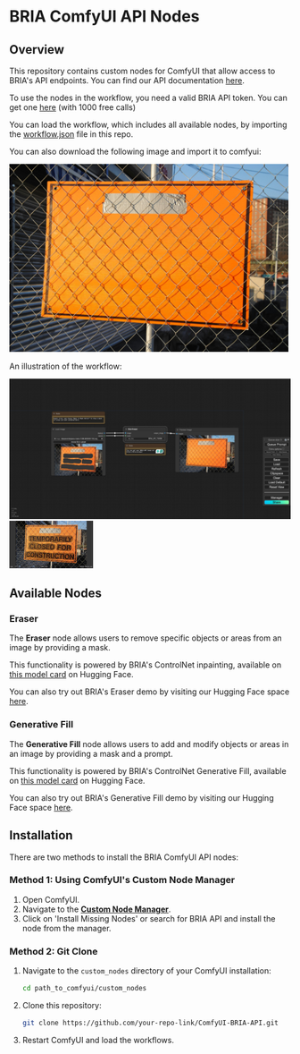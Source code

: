 # BRIA ComfyUI API Nodes

## Overview
This repository contains custom nodes for ComfyUI that allow access to BRIA's API endpoints. You can find our API documentation [here](https://bria-ai-api-docs.redoc.ly/#operation//generation/bria-v2/text-to-image).

To use the nodes in the workflow, you need a valid BRIA API token. You can get one [here](https://bria.ai/api/) (with 1000 free calls)

You can load the workflow, which includes all available nodes, by importing the [workflow.json](workflow.json) file in this repo. 

You can also download the following image and import it to comfyui:

<img src="./images/eraser_workflow.png" alt="Original image" width="500"/>

An illustration of the workflow:

 <img src="./images/eraser_workflow_diagram.jpg" alt="Eraser workflow example" width="650"/> <img src="./images/original_image.jpg" alt="Original image" width="150"/>

## Available Nodes

### Eraser
The **Eraser** node allows users to remove specific objects or areas from an image by providing a mask.

This functionality is powered by BRIA's ControlNet inpainting, available on [this model card](https://huggingface.co/briaai/BRIA-2.3-ControlNet-Inpainting) on Hugging Face.

You can also try out BRIA's Eraser demo by visiting our Hugging Face space [here](https://huggingface.co/spaces/briaai/BRIA-Eraser-API).

### Generative Fill
The **Generative Fill** node allows users to add and modify objects or areas in an image by providing a mask and a prompt.

This functionality is powered by BRIA's ControlNet Generative Fill, available on [this model card](https://huggingface.co/briaai/BRIA-2.3-ControlNet-Generative-Fill) on Hugging Face.

You can also try out BRIA's Generative Fill demo by visiting our Hugging Face space [here](https://huggingface.co/spaces/briaai/BRIA-Generative-Fill-API).

## Installation
There are two methods to install the BRIA ComfyUI API nodes:

### Method 1: Using ComfyUI's Custom Node Manager
1. Open ComfyUI.
2. Navigate to the [**Custom Node Manager**](https://github.com/ltdrdata/ComfyUI-Manager).
3. Click on 'Install Missing Nodes' or search for BRIA API and install the node from the manager.

### Method 2: Git Clone
1. Navigate to the `custom_nodes` directory of your ComfyUI installation:
   ```bash
   cd path_to_comfyui/custom_nodes
   ```
2. Clone this repository:
   ```bash
   git clone https://github.com/your-repo-link/ComfyUI-BRIA-API.git
   ```

3. Restart ComfyUI and load the workflows.
